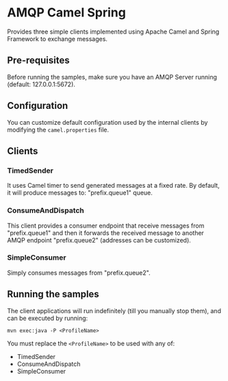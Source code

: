 # AMQP Camel Spring

Provides three simple clients implemented using Apache Camel and Spring Framework to exchange messages.

## Pre-requisites

Before running the samples, make sure you have an AMQP Server running (default: 127.0.0.1:5672).

## Configuration

You can customize default configuration used by the internal clients by modifying the ```camel.properties``` file.

## Clients

### TimedSender

It uses Camel timer to send generated messages at a fixed rate.
By default, it will produce messages to: "prefix.queue1" queue.

### ConsumeAndDispatch

This client provides a consumer endpoint that receive messages from "prefix.queue1"
and then it forwards the received message to another AMQP endpoint "prefix.queue2" (addresses can be customized).

### SimpleConsumer

Simply consumes messages from "prefix.queue2".

## Running the samples

The client applications will run indefinitely (till you manually stop them), and can be executed by running:

```mvn exec:java -P <ProfileName>```

You must replace the ```<ProfileName>``` to be used with any of:

- TimedSender
- ConsumeAndDispatch
- SimpleConsumer
